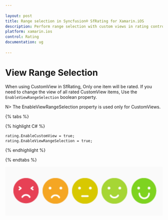 ```yaml
---

layout: post
title: Range selection in Syncfusion® SfRating for Xamarin.iOS
description: Perform range selection with custom views in rating control
platform: xamarin.ios
control: Rating
documentation: ug

---
```


# View Range Selection

When using CustomView in SfRating, Only one item will be rated. If you need to change the view of all rated CustomView items, Use the `EnableViewRangeSelection` boolean property.

N> The EnableViewRangeSelection property is used only for CustomViews. 

{% tabs %}

{% highlight C# %}

    rating.EnableCustomView = true;
    rating.EnableViewRangeSelection = true;

{% endhighlight %}

{% endtabs %}

![SfRating EnableViewRangeSelection](images/enableviewrangeselection.png)
